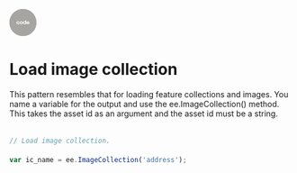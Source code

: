 ![code](../../images/code.png)  

# Load image collection     

This pattern resembles that for loading feature collections and images. You name a variable for the output and use the ee.ImageCollection() method. This takes the asset id as an argument and the asset id must be a string.   

```js

// Load image collection.

var ic_name = ee.ImageCollection('address');

```  
